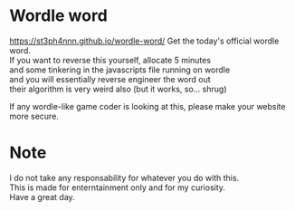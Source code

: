 # Wordle word

https://st3ph4nnn.github.io/wordle-word/
Get the today's official wordle word.  
If you want to reverse this yourself, allocate 5 minutes  
and some tinkering in the javascripts file running on wordle  
and you will essentially reverse engineer the word out   
their algorithm is very weird also (but it works, so... shrug)

If any wordle-like game coder is looking at this,
please make your website more secure.

# Note

I do not take any responsability for whatever you do with this.  
This is made for enterntainment only and for my curiosity.  
Have a great day.